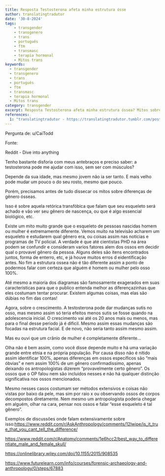 ```yaml
---
title: Resposta Testosterona afeta minha estrutura ósse
author: translatingtradutor
date: '30-8-2024'
tags:
    - transgender
    - transgenero
    - trans
    - português
    - ftm
    - transmasc
    - terapia hormonal
    - Mitos trans
keywords:
  - transgender
  - transgenero
  - trans
  - português
  - ftm
  - transmasc
  - terapia hormonal
  - Mitos trans
category: transgender
excerpt: Resposta Testosterona afeta minha estrutura óssea? Mitos sobre diferenças biológicasPergunta de u/CaiToddFonteReddit - Dive into anythingTenho bas...
references:
  1: "translatingtradutor - https://translatingtradutor.tumblr.com/post/760238280547696640/resposta-testosterona-afeta-minha-estrutura"
---
```


Pergunta de: u/CaiTodd

Fonte:

Reddit - Dive into anything

Tenho bastante disforia com meus antebraços e preciso saber: a testosterona pode me ajudar com isso, sem ser com músculos?

Depende da sua idade, mas mesmo jovem não ia ser tanto. E mais velho pode mudar um pouco o do seu rosto, mesmo que pouco.

Porém, precisamos antes de tudo dissecar os mitos sobre diferenças de gênero ósseas.

Isso é sobre aquela retórica transfóbica que falam que seu esqueleto será achado e vão ver seu gênero de nascença, ou que é algo essencial biológico, etc.

Existe um mito muito grande que o esqueleto de pessoas nascidas homem ou mulher é extremamente diferente. Vemos muito na televisão acharem um esqueleto e estudarem qual gênero era, ou coisas assim nas notícias e programas de TV policial. A verdade é que até cientistas PHD na área podem se confundir e consideram varios fatores alem dos ossos em decidir qual o provavel gênero da pessoa. Alguns deles são itens encontrados juntos, forma de enterro, etc, e já houve muitos erros d eidentificação antes. No fim a estrutura ossea não é tão diferente assim a ponto de podermos falar com certeza que alguém é homem ou mulher pelo osso 100%.

Até mesmo a maioria dos diagramas são famosamente exagerados em suas caracteristicas para que o publico entenda melhor as diferençazinhas que eles costumam tentar procurar. Existem algumas coisas, mas elas são dúbias no fim das contas!

Agora, sobre o crescimento. A testosterona pode dar mudanças sutis no osso, mas mesmo assim só teria efeitos menos sutis se fosse quando na adolescencia inicial. O crescimento vai até os 20 anos mais ou menos, mas para o final desse periodo já é dificil. Mesmo assim essas mudanças são focadas na estrutura facial. E de novo, não seria tanto assim mesmo assim.

Mas eu ouvi que um crânio de mulher é completamente diferente…

Olha não é bem assim, como você disse depende muito e há uma variação grande entre etnia e na própria população. Por causa disso não é nítido assim identificar 100%, apenas diferenças em ossos específicos são “mais óbvias” e nem assim 100% de um gênero confirmadissimo, apenas deixando os antropologistas dizerem “provavelmente certo gênero”. Os ossos que o OP falou nem são incluidos nesses e não há qualquer distinção significativa nos ossos mencionados.

Mesmo nesses casos costumam ser métodos extensivos e coisas não vistas por baixo da pele, mas sim por raio x ou observando ossos de corpos decompostos diretamente. Nem mesmo um antropologista poderia chegar em alguém, olhar na cara, pensar nos ossos e falar “esse esqueleto é tal gênero”.

Exemplos de discussões onde falam extensivamente sobre isso:https://www.reddit.com/r/AskAnthropology/comments/12lwipe/is_it_true_that_you_cant_tell_the_difference/

https://www.reddit.com/r/Anatomy/comments/1e6hcc2/best_way_to_differentiate_male_and_female_skull/

https://onlinelibrary.wiley.com/doi/10.1155/2015/908535

https://www.futurelearn.com/info/courses/forensic-archaeology-and-anthropology/0/steps/67883